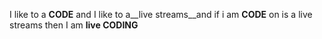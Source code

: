 
I like to a **CODE** and I like to a__live streams__and if i am __CODE__ on is a live streams then I am __live CODING__
